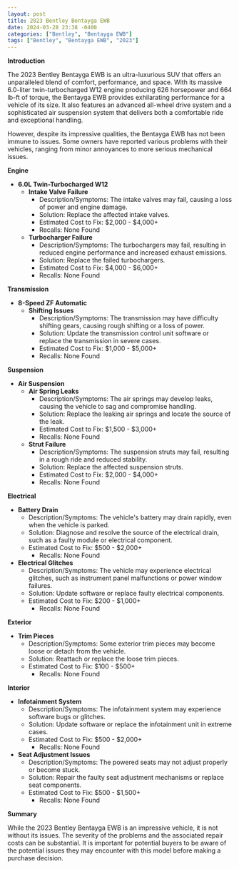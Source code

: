 ```yaml
---
layout: post
title: 2023 Bentley Bentayga EWB
date: 2024-03-28 23:38 -0400
categories: ["Bentley", "Bentayga EWB"]
tags: ["Bentley", "Bentayga EWB", "2023"]
---
```

**Introduction**

The 2023 Bentley Bentayga EWB is an ultra-luxurious SUV that offers an unparalleled blend of comfort, performance, and space. With its massive 6.0-liter twin-turbocharged W12 engine producing 626 horsepower and 664 lb-ft of torque, the Bentayga EWB provides exhilarating performance for a vehicle of its size. It also features an advanced all-wheel drive system and a sophisticated air suspension system that delivers both a comfortable ride and exceptional handling.

However, despite its impressive qualities, the Bentayga EWB has not been immune to issues. Some owners have reported various problems with their vehicles, ranging from minor annoyances to more serious mechanical issues.

**Engine**

* **6.0L Twin-Turbocharged W12**
    * **Intake Valve Failure**
        * Description/Symptoms: The intake valves may fail, causing a loss of power and engine damage.
        * Solution: Replace the affected intake valves.
        * Estimated Cost to Fix: $2,000 - $4,000+
        * Recalls: None Found
    * **Turbocharger Failure**
        * Description/Symptoms: The turbochargers may fail, resulting in reduced engine performance and increased exhaust emissions.
        * Solution: Replace the failed turbochargers.
        * Estimated Cost to Fix: $4,000 - $6,000+
        * Recalls: None Found

**Transmission**

* **8-Speed ZF Automatic**
    * **Shifting Issues**
        * Description/Symptoms: The transmission may have difficulty shifting gears, causing rough shifting or a loss of power.
        * Solution: Update the transmission control unit software or replace the transmission in severe cases.
        * Estimated Cost to Fix: $1,000 - $5,000+
        * Recalls: None Found

**Suspension**

* **Air Suspension**
    * **Air Spring Leaks**
        * Description/Symptoms: The air springs may develop leaks, causing the vehicle to sag and compromise handling.
        * Solution: Replace the leaking air springs and locate the source of the leak.
        * Estimated Cost to Fix: $1,500 - $3,000+
        * Recalls: None Found
    * **Strut Failure**
        * Description/Symptoms: The suspension struts may fail, resulting in a rough ride and reduced stability.
        * Solution: Replace the affected suspension struts.
        * Estimated Cost to Fix: $2,000 - $4,000+
        * Recalls: None Found

**Electrical**

* **Battery Drain**
    * Description/Symptoms: The vehicle's battery may drain rapidly, even when the vehicle is parked.
    * Solution: Diagnose and resolve the source of the electrical drain, such as a faulty module or electrical component.
    * Estimated Cost to Fix: $500 - $2,000+
        * Recalls: None Found
* **Electrical Glitches**
    * Description/Symptoms: The vehicle may experience electrical glitches, such as instrument panel malfunctions or power window failures.
    * Solution: Update software or replace faulty electrical components.
    * Estimated Cost to Fix: $200 - $1,000+
        * Recalls: None Found

**Exterior**

* **Trim Pieces**
    * Description/Symptoms: Some exterior trim pieces may become loose or detach from the vehicle.
    * Solution: Reattach or replace the loose trim pieces.
    * Estimated Cost to Fix: $100 - $500+
        * Recalls: None Found

**Interior**

* **Infotainment System**
    * Description/Symptoms: The infotainment system may experience software bugs or glitches.
    * Solution: Update software or replace the infotainment unit in extreme cases.
    * Estimated Cost to Fix: $500 - $2,000+
        * Recalls: None Found
* **Seat Adjustment Issues**
    * Description/Symptoms: The powered seats may not adjust properly or become stuck.
    * Solution: Repair the faulty seat adjustment mechanisms or replace seat components.
    * Estimated Cost to Fix: $500 - $1,500+
        * Recalls: None Found

**Summary**

While the 2023 Bentley Bentayga EWB is an impressive vehicle, it is not without its issues. The severity of the problems and the associated repair costs can be substantial. It is important for potential buyers to be aware of the potential issues they may encounter with this model before making a purchase decision.
